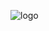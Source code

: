 
![logo](https://github.com/tahaerel/Deprem_Hackathon/assets/63150746/15a84de7-746a-456e-bfa6-ee5fcbeacf74)
